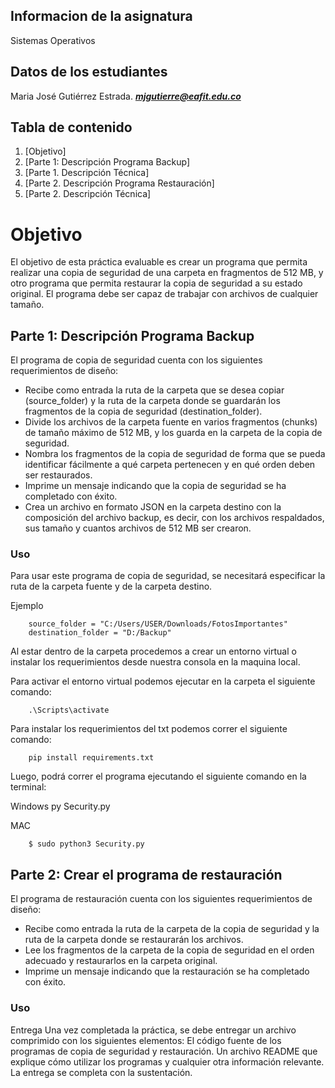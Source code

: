 
## Informacion de la asignatura 
Sistemas Operativos 

## Datos de los estudiantes 
Maria José Gutiérrez Estrada. ***mjgutierre@eafit.edu.co***

## Tabla de contenido 
1. [Objetivo]
2. [Parte 1: Descripción Programa Backup]
3. [Parte 1. Descripción Técnica]
4. [Parte 2. Descripción Programa Restauración]
5. [Parte 2. Descripción Técnica]

# Objetivo
El objetivo de esta práctica evaluable es crear un programa que permita realizar una copia de seguridad de una carpeta en fragmentos de 512 MB, y otro programa que permita restaurar la copia de seguridad a su estado original. El programa debe ser capaz de trabajar con archivos de cualquier tamaño.

## Parte 1: Descripción Programa Backup

El programa de copia de seguridad cuenta con los siguientes requerimientos de diseño:

- Recibe como entrada la ruta de la carpeta que se desea copiar (source_folder) y la ruta de la carpeta donde se guardarán los fragmentos de la copia de seguridad (destination_folder).
- Divide los archivos de la carpeta fuente en varios fragmentos (chunks) de tamaño máximo de 512 MB, y los guarda en la carpeta de la copia de seguridad.
- Nombra los fragmentos de la copia de seguridad de forma que se pueda identificar fácilmente a qué carpeta pertenecen y en qué orden deben ser restaurados.
- Imprime un mensaje indicando que la copia de seguridad se ha completado con éxito.
- Crea un archivo en formato JSON en la carpeta destino con la composición del archivo backup, es decir, con los archivos respaldados, sus tamaño y cuantos archivos de 512 MB ser crearon.

### Uso

Para usar este programa de copia de seguridad, se necesitará especificar la ruta de la carpeta fuente y de la carpeta destino.

Ejemplo 

        source_folder = "C:/Users/USER/Downloads/FotosImportantes"
        destination_folder = "D:/Backup"

Al estar dentro de la carpeta procedemos a crear un entorno virtual o instalar los requerimientos desde nuestra consola en la maquina local.

Para activar el entorno virtual podemos ejecutar en la carpeta el siguiente comando:

        .\Scripts\activate 

Para instalar los requerimientos del txt podemos correr el siguiente comando:

        pip install requirements.txt

Luego, podrá correr el programa ejecutando el siguiente comando en la terminal:

Windows 
        py Security.py

MAC

        $ sudo python3 Security.py


## Parte 2: Crear el programa de restauración
El programa de restauración cuenta con los siguientes requerimientos de diseño:

- Recibe como entrada la ruta de la carpeta de la copia de seguridad y la ruta de la carpeta donde se restaurarán los archivos.
- Lee los fragmentos de la carpeta de la copia de seguridad en el orden adecuado y restaurarlos en la carpeta original.
- Imprime un mensaje indicando que la restauración se ha completado con éxito.

### Uso



Entrega
Una vez completada la práctica, se debe entregar un archivo comprimido con los siguientes elementos:
El código fuente de los programas de copia de seguridad y restauración.
Un archivo README que explique cómo utilizar los programas y cualquier otra información relevante.
La entrega se completa con la sustentación.